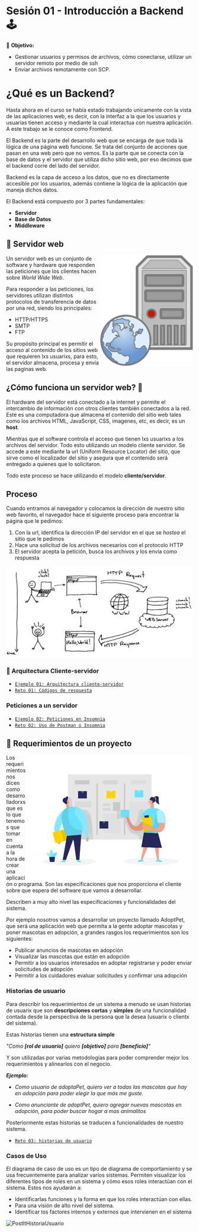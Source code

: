 # Sesión 01 - Introducción a Backend 🕹

🎯 **Objetivo:**

- Gestionar usuarios y permisos de archivos, cómo conectarse, utilizar un servidor remoto por medio de ssh
- Enviar archivos remotamente con SCP.

# ¿Qué es un Backend?

Hasta ahora en el curso se había estado trabajando unicamente con la vista de las aplicaciones web, es decir, con la interfaz a la que los usuarios y usuarias tienen acceso y mediante la cual interactua con nuestra aplicación. A este trabajo se le conoce como Frontend. 

El Backend es la parte del desarrollo web que se encarga de que toda la lógica de una página web  funcione. Se trata del conjunto de acciones que pasan en una web pero que no vemos. Es la parte que se conecta con la base de datos y el servidor que utiliza dicho sitio web, por eso decimos que el backend corre del lado del servidor.

Backend es la capa de acceso a los datos, que no es directamente accesible por los usuarios, además contiene la lógica de la aplicación que maneja dichos datos. 

El Backend está compuesto por 3 partes fundamentales:

- **Servidor**
- **Base de Datos**
- **Middleware**

## 👾 Servidor web

<img src="img/server.png" align="right" width="250">

Un servidor web es un conjunto de software y hardware que responden las peticiones que los clientes hacen sobre *World Wide Web*.

Para responder a las peticiones, los servidores utilizan distintos protocolos de transferencia de datos por una red, siendo los principales:

- HTTP/HTTPS
- SMTP 
- FTP

Su propósito principal es permitir el acceso al contenido de los sitios web que requieren lxs usuarixs, para esto, el servidor almacena, procesa y envía las paginas web.

## ¿Cómo funciona un servidor web? 🤔

El hardware del servidor está conectado a la internet y permite el intercambio de información con otros clientes también conectados a la red. Este es una computadora que almacena el contenido del sitio web tales como los archivos HTML, JavaScript, CSS, imagenes, etc, es decir, es un **host**.

Mientras que el software controla el acceso que tienen lxs usuarixs a los archivos del servidor. Todo esto utilizando un modelo cliente servidor. Se accede a este mediante la url (Uniform Resource Locator) del sitio, que sirve como el localizador del sitio y asegura que el contenido será entregado a quienes que lo solicitaron.

Todo este proceso se hace utilizando el modelo **cliente/servidor**.

## Proceso

Cuando entramos al navegador y colocamos la dirección de nuestro sitio web favorito, el navegador hace el siguiente proceso para encontrar la página que le pedimos:

1. Con la url, identifica la dirección IP del servidor en el que se *hostea* el sitio que le pedimos
1. Hace una solicitud de los archivos necesarios con el protocolo HTTP 
1. El servidor acepta la petición, busca los archivos y los envía como respuesta

![](img/proceso.jpg)

### 🔐 Arquitectura Cliente-servidor

- [`Ejemplo 01: Arquitectura cliente-servidor`](Ejemplo-01/)
- [`Reto 01: Códigos de respuesta`](Reto-01/#reto-1)

### Peticiones a un servidor

- [`Ejemplo 02: Peticiones en Insomnia`](Ejemplo-02/)
- [`Reto 02: Uso de Postman o Insomnia`](Reto-02/#reto-2)


## 📜 Requerimientos de un proyecto

<img src="img/scrum_board.svg" alt="PostItHistoriaUsuario" align="right" width="450" > 

Los requerimientos nos dicen como desarrolladorxs que es lo que tenemos que tomar en cuenta a la hora de crear una aplicación o programa. Son las especificaciones que nos proporciona el cliente sobre que espera del software que vamos a desarrollar.

Describen a muy alto nivel las especificaciones y funcionalidades del sistema. 

Por ejemplo nosotros vamos a desarrollar un proyecto llamado AdoptPet, que será una aplicación web que permita a la gente adoptar mascotas y poner mascotas en adopción, a grandes rasgos los requerimientos son los siguientes:

- Publicar anuncios de mascotas en adopción
- Visualizar las mascotas que están en adopción
- Permitir a los usuarios interesados en adoptar registrarse y poder enviar solicitudes de adopción
- Permitir a los cuidadores evaluar solicitudes y confirmar una adopción

### Historias de usuario

Para describir los requerimientos de un sistema a menudo se usan historias de usuarix que son **descripciones cortas** y **simples** de una funcionalidad contada desde la perspectiva de la persona que la desea (usuarix o clientx del sistema). 

Estas historias tienen una **estructura simple**

*"Como **[rol de usuario]** quiero **[objetivo]** para **[beneficio]**"*

Y son utilizadas por varias metodologías para poder comprender mejor los requerimientos y alinearlos con el negocio.

***Ejemplo:***

- *Como usuario de adoptaPet, quiero ver a todas las mascotas que hay en adopción para poder elegir la que más me guste.*

- *Como anunciante de adoptPet, quiero agregar nuevas mascotas en adopción, para poder buscar hogar a mas animalitos*

Posteriormente estas historias se traducen a funcionalidades de nuestro sistema.



<!-- - [`Ejemplo 02: AdoptaPet - Iniciando un nuevo proyecto`](Ejemplo-02/) -->
- [`Reto 03: historias de usuario`](Reto-03/#reto-3)

### Casos de Uso

El diagrama de caso de uso es un tipo de diagrama de comportamiento y se usa frecuentemente para analizar varios sistemas. Permiten visualizar los diferentes tipos de roles en un sistema y cómo esos roles interactúan con el sistema. Estos nos ayudarán a:

- Identificarlas funciones y la forma en que los roles interactúan con ellas.
- Para una visión de alto nivel del sistema.
- Identificar los factores internos y externos que intervienen en el sistema

<img src="https://d3n817fwly711g.cloudfront.net/uploads/2020/10/Tutorial-de-Diagramas-de-Casos-de-Uso-1540x680.png" alt="PostItHistoriaUsuario" > 

<!-- ### Modelo Vista Controlador

- [`Ejemplo 02: Modelo Vista Controlador`](Ejemplo-03/)
- [`Reto 02: Clases en javascript `](Reto-03/#reto-3) -->





